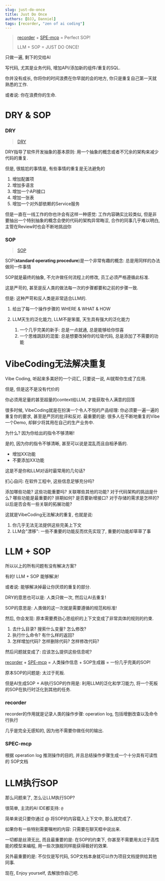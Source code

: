 ```yaml
---
slug: just-do-once
title: Just Do Once
authors: [DJJ, Danniel]
tags: [recorder, "zen of ai coding"]
---
```


> [recorder](https://github.com/TokenRollAI/recorder) + [SPE-mcp](https://github.com/TokenRollAI/SPEC-mcp) = Perfect SOP!
>
> LLM + SOP = JUST DO ONCE!

只做一遍, 剩下的交给AI

<!-- truncate -->

写代码, 尤其是业务代码, 增加API/添加新的组件/重复的SQL.

你并没有成长, 你将你的时间浪费在你早就的会的地方, 你只是重复自己第一天就熟悉的工作.

或者说: 你在浪费你的生命.

# DRY & SOP

### DRY

> [DRY](https://en.wikipedia.org/wiki/Don%27t_repeat_yourself)

DRY指导了软件开发抽象的基本原则: 用一个抽象的概念或者不冗余的架构来减少代码的重复.

但是, 很尴尬的事情是, 有些事情的重复是无法避免的

1. 增加配置项
2. 增加多语言
3. 增加一个API接口
4. 增加一张表
5. 增加一个对外部依赖的Service服务

但是一直在一线工作的你也许会有这样一种感觉: 工作内容确实比较类似, 但是非要抽出一个特别抽象的概念会使的代码的架构异常晦涩, 合作的同事几乎难以明白, 主管在Review时也会不断地挑战你

### SOP

> [SOP](https://en.wikipedia.org/wiki/Standard_operating_procedure)


SOP(**standard operating procedure**)是一个非常有趣的概念: 总是用同样的办法做同一件事情

SOP就是最终的抽象, 不允许做任何流程上的修改, 员工必须严格遵循此标准.

这是严苛的, 甚至是反人类的做法每一次的步骤都要和之前的步骤一致.

但是: 这种严苛和反人类是非常适合LLM的.

1. 给出了每一个操作步骤的 WHERE & WHAT & HOW
2. LLM天生的泛化能力, LLM不是笨蛋, 天生具有强大的泛化能力

    1. 一个几乎完美的新手: 总是一点就通, 总是能够给你惊喜
    2. 一个思维跳跃的混蛋: 总是想要改掉你的垃圾代码, 总是添加了不需要的功能

# VibeCoding无法解决重复

Vibe Coding, 听起来多美好的一个词汇, 只要说一说, AI就帮你生成了应用.

但是, 但是这不是没有代价的

你必须用足量的甚至超量的context给LLM, 才能获取令人满意的回答

很多时候, VibeCoding就是在扮演一个令人不悦的产品经理: 你必须要一遍一遍的重复你的要求, 甚至是严厉的批评和反对. 最重要的是: 很多人在不断地重复的Vibe一个Demo, 却鲜少将其用在自己的生产业务中.

为什么? 因为你给出的指令不够清晰!

是的, 因为你的指令不够清晰, 甚至可以说是混乱而且自相矛盾的.

- 增加XX功能
- 不要添加XX功能

这是不是你和LLM对话时最常用的几句话?

扪心自问: 在软件工程中, 这些信息足够充分吗?

添加哪些功能? 这些功能重要吗? 关联哪些其他的功能? 对于代码架构的挑战是什么? 哪些功能是最重要的? 排期如何? 是否要新增接口? 对于存储的需求是怎样的? 以后是否会有一些关联的拓展功能?

这就是VibeCoding无法解决的重复, 也就是说:

1. 你几乎无法无法提供这些完美上下文
2. LLM会"漂移": 一些不重要的功能反而优先实现了, 重要的功能却草草了事

# LLM + SOP

所以以上的所有问题有没有解决方案?

有的! LLM + SOP 能够解决!

或者说: 能够解决掉最让你厌烦的重复的部分.

DRY的意思也可以是: 人类只做一次, 然后让AI去重复!

SOP的意思是: 人类做的这一次就是需要遵循的规范和标准!

然后, 你会发现: 原本需要费劲心思组织的上下文变成了非常具体的规则的约束.

1. 去什么目录? 搜索什么变量? 怎么修改?
2. 执行什么命令? 有什么样的返回?
3. 怎样增加代码? 怎样删除代码? 怎样修改代码?

然后问题就变成了: 应该怎么提供这些信息呢?

[recorder](https://github.com/TokenRollAI/recorder) + [SPE-mcp](https://github.com/TokenRollAI/SPEC-mcp) = 人类操作信息 + SOP生成器 = 一份几乎完美的SOP!

原本SOP的问题是: 太过于死板.

但是AI生成SOP + AI执行SOP的作用是: 利用LLM的泛化和学习能力, 将一个死板的SOP在执行时泛化到其他的任务.

### recorder

recorder的作用就是记录人类的操作步骤: operation log, 包括增删改查以及命令行执行

几乎是完全无感知的, 因为他不需要你做任何的输出.

### SPEC-mcp

根据 operation log 推测操作的目的, 并且总结操作步骤生成一个十分具有可读性的 SOP文档

# LLM执行SOP

那么问题来了, 怎么让LLM执行SOP?

很简单, 主流的AI IDE都支持: `@`

简单来说只要你通过 @ 将SOP的内容载入上下文中, 那么就完成了.

如果你有一些特别需要嘱咐的内容: 只需要在聊天框中说出来.

一切都是丝滑无比, 而且最重要的是: 在SOP的约束下, 你甚至不需要用太过于高性能的模型来编程, 用一些次旗舰同样能获得极好的效果.

另外最重要的是: 不仅仅是写代码, SOP文档本身就可以作为项目文档提供给其他同事.

现在, Enjoy yourself, 去解放你自己吧.
